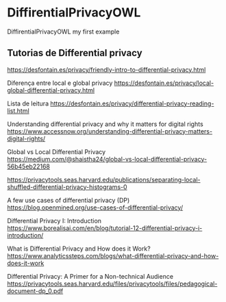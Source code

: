 # DiffirentialPrivacyOWL
DiffirentialPrivacyOWL my first example

Tutorias de Differential privacy
-----------------------------------------

https://desfontain.es/privacy/friendly-intro-to-differential-privacy.html


Diferença entre local e global privacy
https://desfontain.es/privacy/local-global-differential-privacy.html

	
Lista de leitura
https://desfontain.es/privacy/differential-privacy-reading-list.html


Understanding differential privacy and why it matters for digital rights
https://www.accessnow.org/understanding-differential-privacy-matters-digital-rights/


Global vs Local Differential Privacy
https://medium.com/@shaistha24/global-vs-local-differential-privacy-56b45eb22168


https://privacytools.seas.harvard.edu/publications/separating-local-shuffled-differential-privacy-histograms-0


A few use cases of differential privacy (DP)
https://blog.openmined.org/use-cases-of-differential-privacy/

Differential Privacy I: Introduction
https://www.borealisai.com/en/blog/tutorial-12-differential-privacy-i-introduction/

What is Differential Privacy and How does it Work?
https://www.analyticssteps.com/blogs/what-differential-privacy-and-how-does-it-work

Differential Privacy: A Primer for a Non-technical Audience
https://privacytools.seas.harvard.edu/files/privacytools/files/pedagogical-document-dp_0.pdf




	

